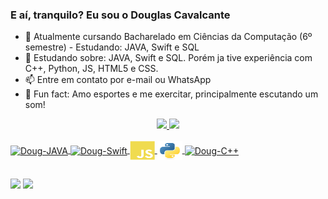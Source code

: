 ### E aí, tranquilo? Eu sou o Douglas Cavalcante

- 🔭 Atualmente cursando Bacharelado em Ciências da Computação (6º semestre) - Estudando: JAVA, Swift e SQL
- 🌱 Estudando sobre: JAVA, Swift e SQL. Porém ja tive experiência com C++, Python, JS, HTML5 e CSS.
- 📫 Entre em contato por e-mail ou WhatsApp
- 🤔 Fun fact: Amo esportes e me exercitar, principalmente escutando um som!

<div align="center">
  <a href="https://github.com/DouglasFilho012">
  <img height="180em" src="https://github-readme-stats.vercel.app/api?username=Douglasfilho012&show_icons=true&theme=blue&include_all_commits=true&count_private=true"/>
  <img height="180em" src="https://github-readme-stats.vercel.app/api/top-langs/?username=DouglasFilho012&layout=compact&langs_count=7&theme=blue"/> 
 </div>
  <div style="display: inline_block"><br>
  <img align="center" alt="Doug-JAVA" height="30" width="40" src= "https://cdn.jsdelivr.net/gh/devicons/devicon@latest/icons/java/java-original-wordmark.svg "> 
  <img align="center" alt="Doug-Swift" height="30" width="40" src= "https://cdn.jsdelivr.net/gh/devicons/devicon@latest/icons/swift/swift-original.svg" > 
  <img align="center" alt="Doug-Js" height="30" width="40" src="https://raw.githubusercontent.com/devicons/devicon/master/icons/javascript/javascript-plain.svg">
  <img align="center" alt="Doug-Python" height="30" width="40" src="https://raw.githubusercontent.com/devicons/devicon/master/icons/python/python-original.svg">
  <img align="center" alt="Doug-C++" height="30" width="40" src="https://cdn.jsdelivr.net/gh/devicons/devicon/icons/cplusplus/cplusplus-original.svg" />  
  
  </div>
   
   ##
   
   <div>
   <a href = "mailto:douglinhascf@gmail.com"><img src="https://img.shields.io/badge/-Gmail-%23333?style=for-the-badge&logo=gmail&logoColor=white" target="_blank"></a>
   <a href="https://www.linkedin.com/in/douglas-cavalcante-filho-489738222/" target="_blank"><img src="https://img.shields.io/badge/-LinkedIn-%230077B5?style=for-the-badge&logo=linkedin&logoColor=white" target="_blank"></a> 
